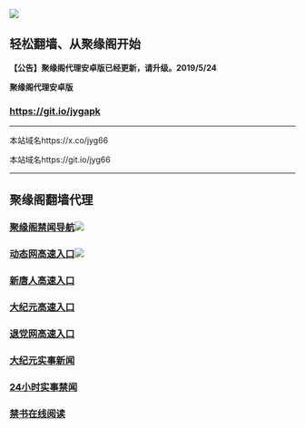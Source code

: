 ![](https://raw.githubusercontent.com/hao369/a/master/j.jpg)



## 轻松翻墙、从聚缘阁开始



**【公告】聚缘阁代理安卓版已经更新，请升级。2019/5/24**

 
**聚缘阁代理安卓版**
### https://git.io/jygapk  

***

本站域名https://x.co/jyg66 

本站域名https://git.io/jyg66



***




## 聚缘阁翻墙代理 



### [聚缘阁禁闻导航](https://f6g32szb5l.execute-api.ap-east-1.amazonaws.com/lin1)![](https://raw.githubusercontent.com/hao369/a/master/jyg.gif)



### [动态网高速入口](https://f9oj42j1tf.execute-api.ap-east-1.amazonaws.com/de)![](https://raw.githubusercontent.com/hao369/a/master/jygdl.gif)


### [新唐人高速入口](https://g55t.erewygre.workers.dev/-----http://hao149.ie99.eu.org/)

### [大纪元高速入口](https://g55t.erewygre.workers.dev/-----http://hao149.ie99.eu.org/)

### [退党网高速入口](https://g55t.erewygre.workers.dev/-----http://hao149.ie99.eu.org/)






### [大纪元实事新闻](https://git.io/fjmgE)

### [24小时实事禁闻](https://git.io/fj3Go)

### [禁书在线阅读](https://git.io/fjJ5Z)






